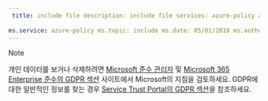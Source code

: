 ```yaml
---
 title: include file description: include file services: azure-policy author: eross-msft
 
ms.service: azure-policy ms.topic: include ms.date: 05/01/2018 ms.author: lizross ms.custom: include file
---
```


>[!Note]
>개인 데이터를 보거나 삭제하려면 [Microsoft 준수 관리자](https://servicetrust.microsoft.com/ComplianceManager) 및 [Microsoft 365 Enterprise 준수의 GDPR 섹션](https://docs.microsoft.com/en-us/microsoft-365/compliance/gdpr) 사이트에서 Microsoft의 지침을 검토하세요. GDPR에 대한 일반적인 정보를 찾는 경우 [Service Trust Portal의 GDPR 섹션](https://servicetrust.microsoft.com/ViewPage/GDPRGetStarted)을 참조하세요.